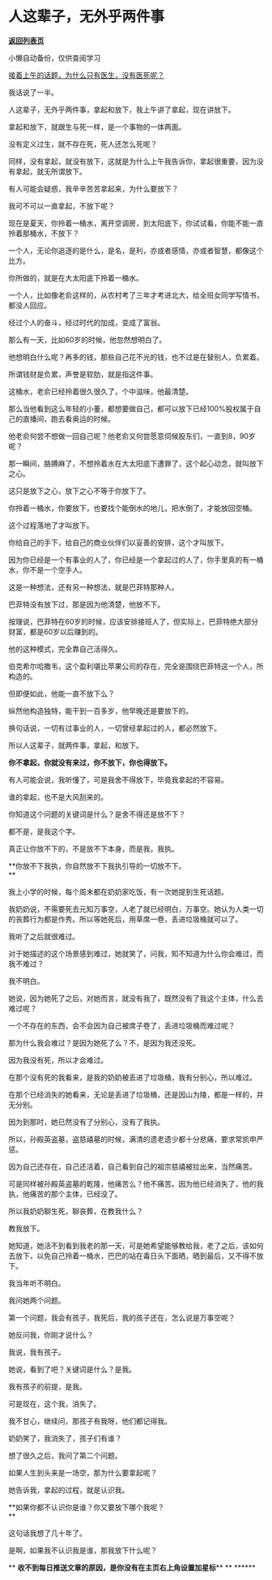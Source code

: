 # 人这辈子，无外乎两件事

[**返回列表页**](/gzh/记忆承载3)

小懒自动备份，仅供查阅学习

[接着上午的话题，为什么只有医生，没有医死呢？](http://mp.weixin.qq.com/s?__biz=MzU0MjYwNDU2Mw==&mid=2247515372&idx=1&sn=99035c99982fe8cfd2a42a7d92561283&chksm=fb1ad090cc6d598673d0b80450f4906ab035f685ea2d92351d7c1e27569167ef9f304ccdfdbc&scene=21#wechat_redirect)

我话说了一半。

人这辈子，无外乎两件事，拿起和放下，我上午讲了拿起，现在讲放下。  

拿起和放下，就跟生与死一样，是一个事物的一体两面。

没有定义过生，就不存在死，死人还怎么死呢？  

同样，没有拿起，就没有放下，这就是为什么上午我告诉你，拿起很重要，因为没有拿起，就无所谓放下。  

有人可能会疑惑，我辛辛苦苦拿起来，为什么要放下？  

我可不可以一直拿起，不放下呢？

现在是夏天，你拎着一桶水，离开空调房，到太阳底下，你试试看，你能不能一直拎着那桶水，不放下？  

一个人，无论你追逐的是什么，是名，是利，亦或者感情，亦或者智慧，都像这个比方。  

你所做的，就是在大太阳底下拎着一桶水。

一个人，比如像老俞这样的，从农村考了三年才考进北大，给全班女同学写情书，都没人回应。

经过个人的奋斗，经过时代的加成，变成了富翁。  

那么有一天，比如60岁的时候，他忽然想明白了。  

他想明白什么呢？再多的钱，那些自己花不光的钱，也不过是在替别人，负累着。  

所谓钱财是负累，声誉是软肋，就是指这件事。  

这桶水，老俞已经拎着很久很久了，个中滋味，他最清楚。

那么当他看到这么年轻的小董，都想要做自己，都可以放下已经100%股权属于自己的直播间，跑去看奥运的时候。  

他老俞何尝不想做一回自己呢？他老俞又何尝愿意伺候股东们，一直到8，90岁呢？  

那一瞬间，胳膊麻了，不想拎着水在大太阳底下遭罪了，这个起心动念，就叫放下之心。

这只是放下之心，放下之心不等于你放下了。

你拎着一桶水，你要放下，也要找个能倒水的地儿，把水倒了，才能放回空桶。  

这个过程落地了才叫放下。  

你给自己的手下，给自己的商业伙伴们以妥善的安排，这个才叫放下。

因为你已经是一个有事业的人了，你已经是一个拿起过的人了，你手里真的有一桶水，你不是一个空手人。

这是一种想法，还有另一种想法，就是巴菲特那种人。

巴菲特没有放下过，那是因为他清楚，他放不下。  

按理说，巴菲特在60岁的时候，应该安排接班人了，但实际上，巴菲特绝大部分财富，都是60岁以后赚到的。  

他的这种模式，完全靠自己活得久。

伯克希尔哈撒韦，这个盈利堪比苹果公司的存在，完全是围绕巴菲特这一个人，所构造的。  

但即便如此，他能一直不放下么？

纵然他构造独特，能干到一百多岁，他早晚还是要放下的。  

换句话说，一切有过事业的人，一切曾经拿起过的人，都必然放下。  

所以人这辈子，就两件事，拿起，和放下。

 **你不拿起，你就没有来过，你不放下，你也得放下。**

有人可能会说，我听懂了，可是我舍不得放下，毕竟我拿起的不容易。  

谁的拿起，也不是大风刮来的。  

你知道这个问题的关键词是什么？是舍不得还是放不下？  

都不是，是我这个字。

真正让你放不下的，不是放不下本身，而是我，我执。  

 **你放不下我执，你自然放不下我执引导的一切放不下。  
**

我上小学的时候，每个周末都在奶奶家吃饭，有一次她提到生死话题。  

我奶奶说，不需要死去元知万事空，人老了就已经明白，万事空。她认为人类一切的丧葬行为都是作秀。所以等她死后，用草席一卷，丢进垃圾桶就可以了。

我听了之后就很难过。  

对于她描述的这个场景感到难过，她就笑了，问我，知不知道为什么你会难过，而我不难过？  

我不明白。  

她说，因为她死了之后，对她而言，就没有我了，既然没有了我这个主体，什么去难过呢？

一个不存在的东西，会不会因为自己被席子卷了，丢进垃圾桶而难过呢？

那为什么我会难过？是因为她死了么？不，是因为我还没死。  

因为我没有死，所以才会难过。  

在那个没有死的我看来，是我的奶奶被丢进了垃圾桶，我有分别心，所以难过。

在那个已经消失的她看来，无论是丢进了垃圾桶，还是因山为陵，都是一样的，并无分别。  

因为到那时，她已然没有了分别心，没有了我执。

所以，孙殿英盗墓，盗慈禧墓的时候，满清的遗老遗少都十分悲痛，要求常凯申严惩。

因为自己还存在，自己还活着，自己看到自己的祖宗慈禧被拉出来，当然痛苦。  

可是同样被孙殿英盗墓的乾隆，他痛苦么？他不痛苦。因为他已经消失了，他的我执，他痛苦的那个主体，已经没了。

所以我奶奶聊生死，聊丧葬，在教我什么？

教我放下。

她知道，她活不到看到我老的那一天，可是她希望能够教给我，老了之后，该如何去放下，以免自己拎着一桶水，巴巴的站在毒日头下面晒，晒到最后，又不得不放下。

我当年听不明白。

我问她两个问题。

第一个问题，我会有孩子，我死后，我的孩子还在，怎么说是万事空呢？

她反问我，你刚才说什么？  

我说，我有孩子。

她说，看到了吧？关键词是什么？是我。

我有孩子的前提，是我。  

可是现在，这个我，消失了。  

我不甘心，继续问，那孩子有我呀，他们都记得我。

奶奶笑了，我消失了，孩子们有谁？

想了很久之后，我问了第二个问题。  

如果人生到头来是一场空，那为什么要拿起呢？

她告诉我，拿起的过程，就是认识我。

 **如果你都不认识你是谁？你又要放下哪个我呢？  
**

这句话我想了几十年了。  

是啊，如果我不认识我是谁，那我放下什么呢？

 ** **收不到每日推送文章的原因，是你没有在主页右上角设置加星标**** ** ******

